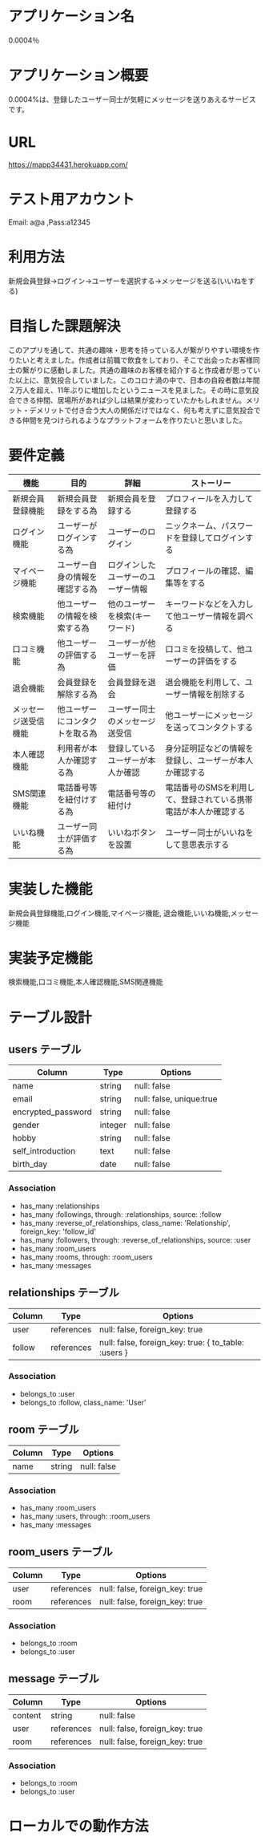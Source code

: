 # アプリケーション名  
0.0004％
# アプリケーション概要  
0.0004%は、登録したユーザー同士が気軽にメッセージを送りあえるサービスです。
# URL
https://mapp34431.herokuapp.com/
# テスト用アカウント  
Email: a@a ,Pass:a12345
# 利用方法  
新規会員登録→ログイン→ユーザーを選択する→メッセージを送る(いいねをする)
# 目指した課題解決  
このアプリを通して、共通の趣味・思考を持っている人が繋がりやすい環境を作りたいと考えました。作成者は前職で飲食をしており、そこで出会ったお客様同士の繋がりに感動しました。共通の趣味のお客様を紹介すると作成者が思っていた以上に、意気投合していました。このコロナ渦の中で、日本の自殺者数は年間２万人を超え、11年ぶりに増加したというニュースを見ました。その時に意気投合できる仲間、居場所があれば少しは結果が変わっていたかもしれません。メリット・デメリットで付き合う大人の関係だけではなく、何も考えずに意気投合できる仲間を見つけられるようなプラットフォームを作りたいと思いました。
# 要件定義
| 機能 | 目的 | 詳細 | ストーリー |
| ------------- | ---------- | ----------- | -------------- |
| 新規会員登録機能 | 新規会員登録をする為 | 新規会員を登録する | プロフィールを入力して登録する |
| ログイン機能 | ユーザーがログインする為 | ユーザーのログイン| ニックネーム、パスワードを登録してログインする |
| マイページ機能 | ユーザー自身の情報を確認する為 | ログインしたユーザーのユーザー情報 | プロフィールの確認、編集等をする |
| 検索機能 | 他ユーザーの情報を検索する為 | 他のユーザーを検索(キーワード) | キーワードなどを入力して他ユーザー情報を調べる |
| 口コミ機能 | 他ユーザーの評価する為 | ユーザーが他ユーザーを評価 | 口コミを投稿して、他ユーザーの評価をする |
| 退会機能 | 会員登録を解除する為 | 会員登録を退会 | 退会機能を利用して、ユーザー情報を削除する |
| メッセージ送受信機能 | 他ユーザーにコンタクトを取る為 | ユーザー同士のメッセージ送受信 | 他ユーザーにメッセージを送ってコンタクトする |
| 本人確認機能 | 利用者が本人か確認する為 | 登録しているユーザーが本人か確認 | 身分証明証などの情報を登録し、ユーザーが本人か確認する |
| SMS関連機能 | 電話番号等を紐付けする為 | 電話番号等の紐付け | 電話番号のSMSを利用して、登録されている携帯電話が本人か確認する |
| いいね機能 | ユーザー同士が評価する為 | いいねボタンを設置 | ユーザー同士がいいねをして意思表示する |
# 実装した機能
 新規会員登録機能,ログイン機能,マイページ機能, 退会機能,いいね機能,メッセージ機能
# 実装予定機能
 検索機能,口コミ機能,本人確認機能,SMS関連機能
# テーブル設計

## users テーブル

| Column   | Type   | Options     |
| -------- | ------ | ----------- |
| name     | string | null: false |
| email    | string | null: false, unique:true |
| encrypted_password | string | null: false |
| gender | integer | null: false |
| hobby | string | null: false |
| self_introduction | text | null: false |
| birth_day | date | null: false |
### Association

 - has_many :relationships
 - has_many :followings, through: :relationships, source: :follow
 - has_many :reverse_of_relationships, class_name: 'Relationship', foreign_key:  'follow_id'
 - has_many :followers, through: :reverse_of_relationships, source: :user
 - has_many :room_users
 - has_many :rooms, through: :room_users
 - has_many :messages

## relationships テーブル

| Column | Type   | Options     |
| ------ | ------ | ----------- |
| user | references | null: false, foreign_key: true |
| follow | references | null: false, foreign_key: true: { to_table: :users } |

### Association

 - belongs_to :user
 - belongs_to :follow, class_name: 'User'

## room テーブル

| Column | Type       | Options                        |
| ------ | ---------- | ------------------------------ |
| name   | string | null: false |

### Association
 - has_many :room_users
 - has_many :users, through: :room_users
 - has_many :messages

## room_users テーブル

| Column | Type   | Options     |
| ------ | ------ | ----------- |
| user | references | null: false, foreign_key: true |
| room | references | null: false, foreign_key: true |

### Association

 - belongs_to :room
 - belongs_to :user


## message テーブル

| Column | Type   | Options     |
| ------ | ------ | ----------- |
| content | string | null: false |
| user | references | null: false, foreign_key: true |
| room | references | null: false, foreign_key: true |

### Association

 - belongs_to :room
 - belongs_to :user

# ローカルでの動作方法

